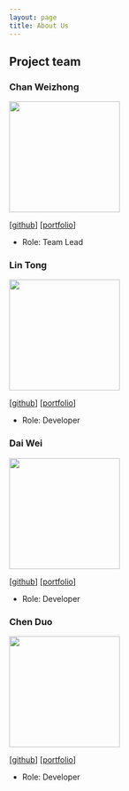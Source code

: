 ```yaml
---
layout: page
title: About Us
---
```


## Project team

### Chan Weizhong

<img src="images/e0260222.png" width="200px">

[[github](https://github.com/e0260222)]
[[portfolio](team/e0260222.md)]

* Role: Team Lead

### Lin Tong

<img src="images/dgc5213.png" width="200px">

[[github](http://github.com/dgc5213)]
[[portfolio](team/dgc5213.md)]

* Role: Developer

### Dai Wei

<img src="images/daiweinus.png" width="200px">

[[github](http://github.com/daiweinus)]
[[portfolio](team/daiweinus.md)]

* Role: Developer

### Chen Duo

<img src="images/chenduo1412.png" width="200px">

[[github](http://github.com/chenduo1412)]
[[portfolio](team/chenduo1412.md)]

* Role: Developer
